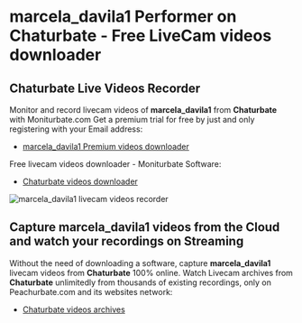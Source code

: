 # marcela_davila1 Performer on Chaturbate - Free LiveCam videos downloader

## Chaturbate Live Videos Recorder

Monitor and record livecam videos of **marcela_davila1** from **Chaturbate** with Moniturbate.com
Get a premium trial for free by just and only registering with your Email address:
* [marcela_davila1 Premium videos downloader](https://moniturbate.com/request-demo-licence-key.html)

Free livecam videos downloader - Moniturbate Software:
* [Chaturbate videos downloader](https://moniturbate.com/moniturbate-download-software.html)

![marcela_davila1 livecam videos recorder](https://peachurnet.com/templates/moniturbate-software.png)


## Capture marcela_davila1 videos from the Cloud and watch your recordings on Streaming

Without the need of downloading a software, capture **marcela_davila1** livecam videos from **Chaturbate** 100% online.
Watch Livecam archives from **Chaturbate** unlimitedly from thousands of existing recordings, only on Peachurbate.com and its websites network:
* [Chaturbate videos archives](https://peachurnet.com/)
